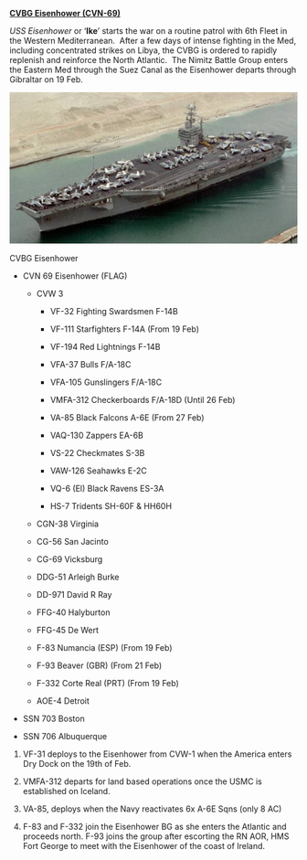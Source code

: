 **[CVBG Eisenhower
(CVN-69)](https://en.wikipedia.org/wiki/USS_Dwight_D._Eisenhower)**

*USS Eisenhower* or ‘**Ike**’ starts the war on a routine patrol with
6th Fleet in the Western Mediterranean.  After a few days of intense
fighting in the Med, including concentrated strikes on Libya, the CVBG
is ordered to rapidly replenish and reinforce the North Atlantic.  The
Nimitz Battle Group enters the Eastern Med through the Suez Canal as the
Eisenhower departs through Gibraltar on 19 Feb.

<img src="/assets\images\nato\us\navy\carriers\eisenhower\image1.jpg" style="width:6.5in;height:2.75903in" />

CVBG Eisenhower

-   CVN 69 Eisenhower (FLAG)

    -   CVW 3

        -   VF-32 Fighting Swardsmen F-14B

        -   VF-111 Starfighters F-14A (From 19 Feb)

        -   VF-194 Red Lightnings F-14B

        -   VFA-37 Bulls F/A-18C

        -   VFA-105 Gunslingers F/A-18C

        -   VMFA-312 Checkerboards F/A-18D (Until 26 Feb)

        -   VA-85 Black Falcons A-6E (From 27 Feb)

        -   VAQ-130 Zappers EA-6B

        -   VS-22 Checkmates S-3B

        -   VAW-126 Seahawks E-2C

        -   VQ-6 (El) Black Ravens ES-3A

        -   HS-7 Tridents SH-60F & HH60H

    -   CGN-38 Virginia

    -   CG-56 San Jacinto

    -   CG-69 Vicksburg

    -   DDG-51 Arleigh Burke

    -   DD-971 David R Ray

    -   FFG-40 Halyburton

    -   FFG-45 De Wert

    -   F-83 Numancia (ESP) (From 19 Feb)

    -   F-93 Beaver (GBR) (From 21 Feb)

    -   F-332 Corte Real (PRT) (From 19 Feb)

    -   AOE-4 Detroit

-   SSN 703 Boston

-   SSN 706 Albuquerque

1.  VF-31 deploys to the Eisenhower from CVW-1 when the America enters
    Dry Dock on the 19th of Feb.

2.  VMFA-312 departs for land based operations once the USMC is
    established on Iceland.

3.  VA-85, deploys when the Navy reactivates 6x A-6E Sqns (only 8 AC)

4.  F-83 and F-332 join the Eisenhower BG as she enters the Atlantic and
    proceeds north. F-93 joins the group after escorting the RN AOR, HMS
    Fort George to meet with the Eisenhower of the coast of Ireland.
